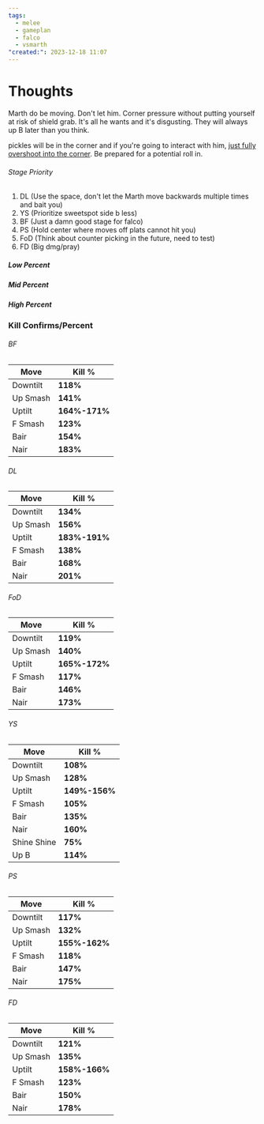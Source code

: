 ```yaml
---
tags:
  - melee
  - gameplan
  - falco
  - vsmarth
"created:": 2023-12-18 11:07
---
```

# Thoughts
Marth do be moving. Don't let him.
Corner pressure without putting yourself at risk of shield grab. It's all he wants and it's disgusting.
They will always up B later than you think.

pickles will be in the corner and if you're going to interact with him, [just fully overshoot into the corner](app://obsidian.md/just%20overshoot). Be prepared for a potential roll in.

###### Stage Priority
1. DL (Use the space, don't let the Marth move backwards multiple times and bait you)
2. YS (Prioritize sweetspot side b less)
3. BF (Just a damn good stage for falco)
4. PS (Hold center where moves off plats cannot hit you)
5. FoD (Think about counter picking in the future, need to test)
6. FD (Big dmg/pray)

##### Low Percent

##### Mid Percent

##### High Percent

### Kill Confirms/Percent
###### BF
| Move     | Kill %        |
| -------- | ------------- |
| Downtilt | **118%**      |
| Up Smash | **141%**      |
| Uptilt   | **164%-171%** |
| F Smash  | **123%**      |
| Bair     | **154%**      |
| Nair     | **183%**      |


###### DL
| Move | Kill % |
| ---- | ------ |
| Downtilt | **134%** |
| Up Smash | **156%** |
| Uptilt | **183%-191%** |
| F Smash | **138%** |
| Bair | **168%** |
| Nair | **201%** |

###### FoD
| Move | Kill % |
| ---- | ------ |
| Downtilt | **119%** |
| Up Smash | **140%** |
| Uptilt | **165%-172%** |
| F Smash | **117%** |
| Bair | **146%** |
| Nair | **173%** |

###### YS
| Move | Kill % |
| ---- | ------ |
| Downtilt | **108%** |
| Up Smash | **128%** |
| Uptilt | **149%-156%** |
| F Smash | **105%** |
| Bair | **135%** |
| Nair | **160%** |
| Shine Shine | **75%** |
| Up B | **114%**

###### PS
| Move | Kill % |
| ---- | ------ |
| Downtilt | **117%** |
| Up Smash | **132%** |
| Uptilt | **155%-162%** |
| F Smash | **118%** |
| Bair | **147%** |
| Nair | **175%** |

###### FD
| Move | Kill % |
| ---- | ------ |
| Downtilt | **121%** |
| Up Smash | **135%** |
| Uptilt | **158%-166%** |
| F Smash | **123%** |
| Bair | **150%** |
| Nair | **178%** |